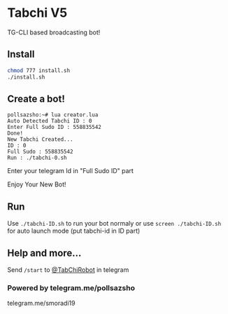 # Tabchi V5

TG-CLI based broadcasting bot!

## Install
```bash
chmod 777 install.sh
./install.sh
```
## Create a bot!
```
pollsazsho:~# lua creator.lua
Auto Detected Tabchi ID : 0
Enter Full Sudo ID : 558835542
Done!
New Tabchi Created...
ID : 0
Full Sudo : 558835542
Run : ./tabchi-0.sh
```
Enter your telegram Id in "Full Sudo ID" part

Enjoy Your New Bot!
## Run
Use `./tabchi-ID.sh` to run your bot normaly or use `screen ./tabchi-ID.sh` for auto launch mode (put tabchi-id in ID part)

## Help and more...
Send `/start` to [@TabChiRobot](https://telegram.me/TabChiRobot) in telegram

### Powered by telegram.me/pollsazsho 
telegram.me/smoradi19
